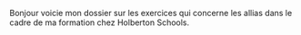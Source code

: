 Bonjour voicie mon dossier sur les exercices qui concerne les allias dans le cadre de ma formation chez Holberton Schools.
